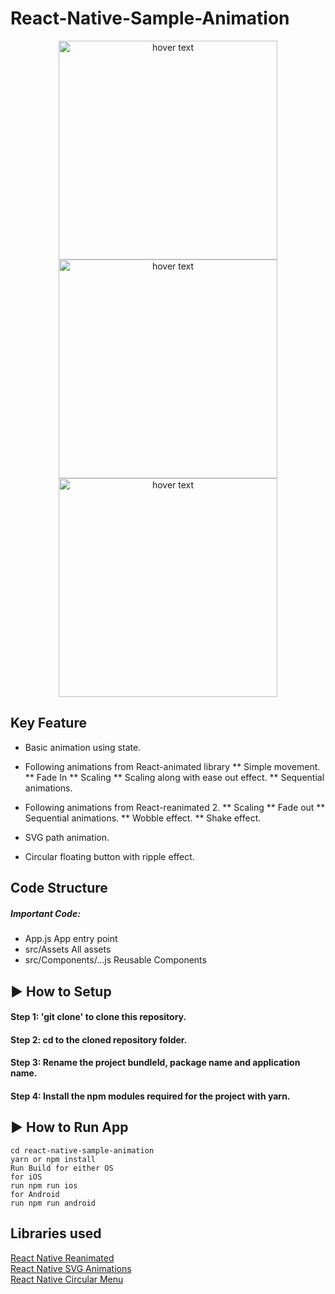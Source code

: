 # React-Native-Sample-Animation
<p align="center">
  <img src="https://user-images.githubusercontent.com/88474289/137124870-03310ccd-aca0-43b7-a763-3baab3b5c62a.gif" width="350" title="hover text">
    <img src="https://user-images.githubusercontent.com/88474289/137124888-de0c4eea-1b56-4b0d-b7e5-30cccd2751a4.gif" width="350" title="hover text">
  <img src="https://user-images.githubusercontent.com/88474289/137124902-ac852ecd-a061-4893-a20b-47f5355d3e42.gif" width="350" title="hover text">

</p>


## Key Feature
 * Basic animation using state.
 * Following animations from React-animated library
 ** Simple movement.
 ** Fade In
 ** Scaling
 ** Scaling along with ease out effect.
 ** Sequential animations.
 
 * Following animations from React-reanimated 2.
 ** Scaling
 ** Fade out
 ** Sequential animations.
 ** Wobble effect.
 ** Shake effect.

 * SVG path animation.
 * Circular floating button with ripple effect.

## Code Structure
##### Important Code:
* App.js App entry point 
* src/Assets All assets
* src/Components/...js Reusable Components

## ▶ How to Setup

#### Step 1: 'git clone' to clone this repository.

#### Step 2: cd to the cloned repository folder.

#### Step 3: Rename the project bundleId, package name and application name.

#### Step 4: Install the npm modules required for the project with yarn.

## ▶ How to Run App

```
cd react-native-sample-animation
yarn or npm install
Run Build for either OS
for iOS
run npm run ios
for Android
run npm run android

```
## Libraries used
 [React Native Reanimated](https://github.com/software-mansion/react-native-reanimated) </br>
 [React Native SVG Animations](https://github.com/73R3WY/react-native-svg-animations) </br>
 [React Native Circular Menu](https://github.com/geremih/react-native-circular-action-menu) </br>
